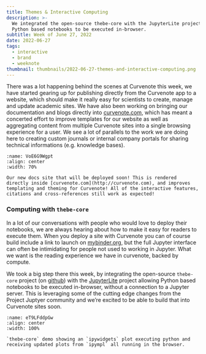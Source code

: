 ```yaml
---
title: Themes & Interactive Computing
description: >-
  We integrated the open-source thebe-core with the JupyterLite project allowing
  Python based notebooks to be executed in-browser.
subtitle: Week of June 27, 2022
date: 2022-06-27
tags:
  - interactive
  - brand
  - weeknote
thumbnail: thumbnails/2022-06-27-themes-and-interactive-computing.png
---
```


There was a lot happening behind the scenes at Curvenote this week, we have started gearing up for publishing directly from the Curvenote app to a website, which should make it really easy for scientists to create, manage and update academic sites. We have also been working on bringing our documentation and blogs directly into [curvenote.com](https://curvenote.com), which has meant a concerted effort to improve templates for our website as well as aggregating content from multiple Curvenote sites into a single browsing experience for a user. We see a lot of parallels to the work we are doing here to creating custom journals or internal company portals for sharing technical informations (e.g. knowledge bases).

```{figure} images/GTGiJ4YqK38DEbx5hX9m-jGALgdIr4UySHDdi8cB1-v1.png
:name: VoE6G9Wgpt
:align: center
:width: 70%

Our new docs site that will be deployed soon! This is rendered directly inside [curvenote.com](http://curvenote.com), and improves templating and theming for Curvenote! All of the interactive features, citations and cross-references still work as expected!
```

### Computing with `thebe-core`

In a lot of our conversations with people who would love to deploy their notebooks, we are always hearing about how to make it easy for readers to execute them. When you deploy a site with Curvenote you can of course build include a link to launch on [mybinder.org](http://mybinder.org), but the full Jupyter interface can often be intimidating for people not used to working in Jupyter. What we want is the reading experience we have in curvenote, backed by compute.

We took a big step there this week, by integrating the open-source `thebe-core` project (on [github](https://github.com/executablebooks/thebe-core)) with the [JupyterLite](https://jupyterlite.readthedocs.io/en/latest/) project allowing Python based notebooks to be executed in-browser, without a connection to a Jupyter server. This is leveraging some of the cutting edge changes from the Project Juptyer community and we’re excited to be able to build that into Curvenote sites soon.

```{figure} images/GTGiJ4YqK38DEbx5hX9m-maGNaoHE046JhvVT8T1H-v1.mp4
:name: eT9LFddpGw
:align: center
:width: 100%

`thebe-core` demo showing an `ipywidgets` plot executing python and receiving updated plots from `ipympl` all running in the browser.
```
